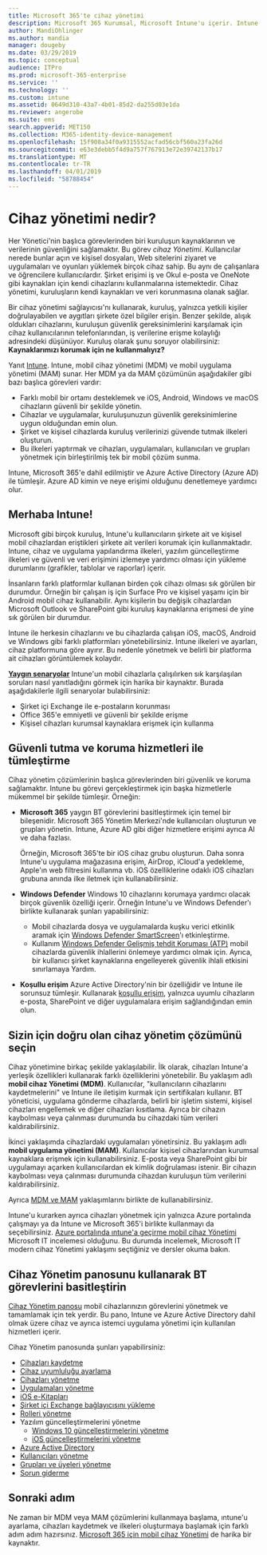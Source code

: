 ```yaml
---
title: Microsoft 365'te cihaz yönetimi
description: Microsoft 365 Kurumsal, Microsoft Intune'u içerir. Intune mobil cihaz yönetimi ve kuruluşunuz için mobil uygulama yönetimine nasıl sağladığını görürsünüz. Yaygın senaryoları okuyun ve Microsoft 365 ortamınızda dağıtmak için Intune kullanıyor.
author: MandiOhlinger
ms.author: mandia
manager: dougeby
ms.date: 03/29/2019
ms.topic: conceptual
audience: ITPro
ms.prod: microsoft-365-enterprise
ms.service: ''
ms.technology: ''
ms.custom: intune
ms.assetid: 0649d310-43a7-4b01-85d2-da255d03e1da
ms.reviewer: angerobe
ms.suite: ems
search.appverid: MET150
ms.collection: M365-identity-device-management
ms.openlocfilehash: 15f908a34f0a9315552acfad56cbf560a23fa26d
ms.sourcegitcommit: e63e3debb5f4d9a757f767913e72e39742137b17
ms.translationtype: MT
ms.contentlocale: tr-TR
ms.lasthandoff: 04/01/2019
ms.locfileid: "58788454"
---
```

# <a name="what-is-device-management"></a>Cihaz yönetimi nedir? 

Her Yönetici'nin başlıca görevlerinden biri kuruluşun kaynaklarının ve verilerinin güvenliğini sağlamaktır. Bu görev *cihaz Yönetimi*. Kullanıcılar nerede bunlar açın ve kişisel dosyaları, Web sitelerini ziyaret ve uygulamaları ve oyunları yüklemek birçok cihaz sahip. Bu aynı de çalışanlara ve öğrencilere kullanıcılardır. Şirket erişimi iş ve Okul e-posta ve OneNote gibi kaynakları için kendi cihazlarını kullanmalarına istemektedir. Cihaz yönetimi, kuruluşların kendi kaynakları ve veri korunmasına olanak sağlar. 

Bir cihaz yönetimi sağlayıcısı'nı kullanarak, kuruluş, yalnızca yetkili kişiler doğrulayabilen ve aygıtları şirkete özel bilgiler erişin. Benzer şekilde, alışık oldukları cihazlarını, kuruluşun güvenlik gereksinimlerini karşılamak için cihaz kullanıcılarının telefonlarından, iş verilerine erişme kolaylığı adresindeki düşünüyor. Kuruluş olarak şunu soruyor olabilirsiniz: **Kaynaklarımızı korumak için ne kullanmalıyız?**

Yanıt [Intune](https://docs.microsoft.com/intune/introduction-intune). Intune, mobil cihaz yönetimi (MDM) ve mobil uygulama yönetimi (MAM) sunar. Her MDM ya da MAM çözümünün aşağıdakiler gibi bazı başlıca görevleri vardır:

- Farklı mobil bir ortamı desteklemek ve iOS, Android, Windows ve macOS cihazların güvenli bir şekilde yönetin.
- Cihazlar ve uygulamalar, kuruluşunuzun güvenlik gereksinimlerine uygun olduğundan emin olun.
- Şirket ve kişisel cihazlarda kuruluş verilerinizi güvende tutmak ilkeleri oluşturun.
- Bu ilkeleri yaptırmak ve cihazları, uygulamaları, kullanıcıları ve grupları yönetmek için birleştirilmiş tek bir mobil çözüm sunma.

Intune, Microsoft 365'e dahil edilmiştir ve Azure Active Directory (Azure AD) ile tümleşir. Azure AD kimin ve neye erişimi olduğunu denetlemeye yardımcı olur.

## <a name="hello-intune"></a>Merhaba Intune!
Microsoft gibi birçok kuruluş, Intune'u kullanıcıların şirkete ait ve kişisel mobil cihazlardan eriştikleri şirkete ait verileri korumak için kullanmaktadır. Intune, cihaz ve uygulama yapılandırma ilkeleri, yazılım güncelleştirme ilkeleri ve güvenli ve veri erişimini izlemeye yardımcı olması için yükleme durumlarını (grafikler, tablolar ve raporlar) içerir.

İnsanların farklı platformlar kullanan birden çok cihazı olması sık görülen bir durumdur. Örneğin bir çalışan iş için Surface Pro ve kişisel yaşamı için bir Android mobil cihaz kullanabilir. Aynı kişilerin bu değişik cihazlardan Microsoft Outlook ve SharePoint gibi kuruluş kaynaklarına erişmesi de yine sık görülen bir durumdur.

Intune ile herkesin cihazlarını ve bu cihazlarda çalışan iOS, macOS, Android ve Windows gibi farklı platformları yönetebilirsiniz. Intune ilkeleri ve ayarları, cihaz platformuna göre ayırır. Bu nedenle yönetmek ve belirli bir platforma ait cihazları görüntülemek kolaydır.

**[Yaygın senaryolar](https://docs.microsoft.com/intune/common-scenarios)** Intune'un mobil cihazlarla çalışılırken sık karşılaşılan soruları nasıl yanıtladığını görmek için harika bir kaynaktır. Burada aşağıdakilerle ilgili senaryolar bulabilirsiniz:  
- Şirket içi Exchange ile e-postaların korunması
- Office 365'e emniyetli ve güvenli bir şekilde erişme
- Kişisel cihazları kurumsal kaynaklara erişmek için kullanma

## <a name="integration-with-secure-and-protect-services"></a>Güvenli tutma ve koruma hizmetleri ile tümleştirme
Cihaz yönetim çözümlerinin başlıca görevlerinden biri güvenlik ve koruma sağlamaktır. Intune bu görevi gerçekleştirmek için başka hizmetlerle mükemmel bir şekilde tümleşir. Örneğin:

- **Microsoft 365** yaygın BT görevlerini basitleştirmek için temel bir bileşenidir. Microsoft 365 Yönetim Merkezi'nde kullanıcıları oluşturun ve grupları yönetin. Intune, Azure AD gibi diğer hizmetlere erişimi ayrıca Al ve daha fazlası. 

  Örneğin, Microsoft 365'te bir iOS cihaz grubu oluşturun. Daha sonra Intune'u uygulama mağazasına erişim, AirDrop, iCloud'a yedekleme, Apple'ın web filtresini kullanma vb. iOS özelliklerine odaklı iOS cihazları grubuna anında ilke iletmek için kullanabilirsiniz.

- **Windows Defender** Windows 10 cihazlarını korumaya yardımcı olacak birçok güvenlik özelliği içerir. Örneğin Intune'u ve Windows Defender'ı birlikte kullanarak şunları yapabilirsiniz: 

    - Mobil cihazlarda dosya ve uygulamalarda kuşku verici etkinlik aramak için [Windows Defender SmartScreen](https://docs.microsoft.com/intune/endpoint-protection-windows-10)'ı etkinleştirme. 
    - Kullanım [Windows Defender Gelişmiş tehdit Koruması (ATP)](https://docs.microsoft.com/intune/advanced-threat-protection) mobil cihazlarda güvenlik ihlallerini önlemeye yardımcı olmak için. Ayrıca, bir kullanıcı şirket kaynaklarına engelleyerek güvenlik ihlali etkisini sınırlamaya Yardım.

- **Koşullu erişim** Azure Active Directory'nin bir özelliğidir ve Intune ile sorunsuz tümleşir. Kullanarak [koşullu erişim](https://docs.microsoft.com/intune/conditional-access), yalnızca uyumlu cihazların e-posta, SharePoint ve diğer uygulamalara erişim sağlandığından emin olun. 

## <a name="choose-the-device-management-solution-thats-right-for-you"></a>Sizin için doğru olan cihaz yönetim çözümünü seçin

Cihaz yönetimine birkaç şekilde yaklaşılabilir. İlk olarak, cihazları Intune'a yerleşik özellikleri kullanarak farklı özelliklerini yönetebilir. Bu yaklaşım adlı **mobil cihaz Yönetimi (MDM)**. Kullanıcılar, "kullanıcıların cihazlarını kaydetmelerini" ve Intune ile iletişim kurmak için sertifikaları kullanır. BT yöneticisi, uygulama gönderme cihazlarda, belirli bir işletim sistemi, kişisel cihazları engellemek ve diğer cihazları kısıtlama. Ayrıca bir cihazın kaybolması veya çalınması durumunda bu cihazdaki tüm verileri kaldırabilirsiniz. 

İkinci yaklaşımda cihazlardaki uygulamaları yönetirsiniz. Bu yaklaşım adlı **mobil uygulama yönetimi (MAM)**. Kullanıcılar kişisel cihazlarından kurumsal kaynaklara erişmek için kullanabilirsiniz. E-posta veya SharePoint gibi bir uygulamayı açarken kullanıcılardan ek kimlik doğrulaması istenir. Bir cihazın kaybolması veya çalınması durumunda cihazdan kuruluşun tüm verilerini kaldırabilirsiniz. 

Ayrıca [MDM ve MAM](https://docs.microsoft.com/intune/byod-technology-decisions) yaklaşımlarını birlikte de kullanabilirsiniz.

Intune'u kurarken ayrıca cihazları yönetmek için yalnızca Azure portalında çalışmayı ya da Intune ve Microsoft 365'i birlikte kullanmayı da seçebilirsiniz. [Azure portalında ıntune'a geçirme mobil cihaz Yönetimi](https://www.microsoft.com/itshowcase/Article/Content/1042/Migrating-mobile-device-management-to-Intune-in-the-Azure-portal) Microsoft IT incelemesi olduğunu. Bu durumda incelemek, Microsoft IT modern cihaz Yönetimi yaklaşımı seçtiğiniz ve dersler okuma bakın.

## <a name="simplify-it-tasks-using-the-device-management-dashboard"></a>Cihaz Yönetim panosunu kullanarak BT görevlerini basitleştirin

[Cihaz Yönetim panosu](https://devicemanagement.portal.azure.com/) mobil cihazlarınızın görevlerini yönetmek ve tamamlamak için tek yerdir. Bu pano, Intune ve Azure Active Directory dahil olmak üzere cihaz ve ayrıca istemci uygulama yönetimi için kullanılan hizmetleri içerir. 

Cihaz Yönetim panosunda şunları yapabilirsiniz:

- [Cihazları kaydetme](https://docs.microsoft.com/intune/device-enrollment)
- [Cihaz uyumluluğu ayarlama](https://docs.microsoft.com/intune/device-compliance-get-started)
- [Cihazları yönetme](https://docs.microsoft.com/intune/device-management)
- [Uygulamaları yönetme](https://docs.microsoft.com/intune/app-management)  
- [iOS e-Kitapları](https://docs.microsoft.com/intune/vpp-ebooks-ios)  
- [Şirket içi Exchange bağlayıcısını yükleme](https://docs.microsoft.com/intune/exchange-connector-install)  
- [Rolleri yönetme](https://docs.microsoft.com/intune/role-based-access-control)  
- Yazılım güncelleştirmelerini yönetme
  - [Windows 10 güncelleştirmelerini yönetme](https://docs.microsoft.com/intune/windows-update-for-business-configure)  
  - [iOS güncelleştirmelerini yönetme](https://docs.microsoft.com/intune/software-updates-ios)  
- [Azure Active Directory](https://docs.microsoft.com/azure/active-directory)  
- [Kullanıcıları yönetme](https://docs.microsoft.com/azure/active-directory/fundamentals/add-users-azure-active-directory)
- [Grupları ve üyeleri yönetme](https://docs.microsoft.com/azure/active-directory/fundamentals/active-directory-manage-groups)
- [Sorun giderme](https://docs.microsoft.com/intune/help-desk-operators)

## <a name="next-step"></a>Sonraki adım
Ne zaman bir MDM veya MAM çözümlerini kullanmaya başlama, ıntune'u ayarlama, cihazları kaydetmek ve ilkeleri oluşturmaya başlamak için farklı adım adım hazırsınız. [Microsoft 365 için mobil cihaz Yönetimi](https://docs.microsoft.com/microsoft-365/enterprise/mobility-infrastructure) de harika bir kaynaktır.

